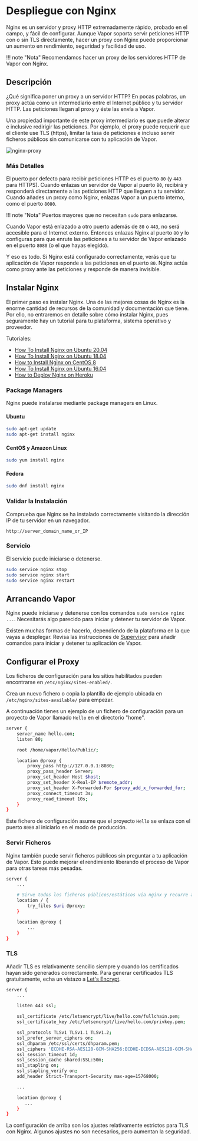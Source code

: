 # Despliegue con Nginx

Nginx es un servidor y proxy HTTP extremadamente rápido, probado en el campo, y fácil de configurar. Aunque Vapor soporta servir peticiones HTTP con o sin TLS directamente, hacer un proxy con Nginx puede proporcionar un aumento en rendimiento, seguridad y facilidad de uso. 

!!! note "Nota"
    Recomendamos hacer un proxy de los servidores HTTP de Vapor con Nginx.

## Descripción

¿Qué significa poner un proxy a un servidor HTTP? En pocas palabras, un proxy actúa como un intermediario entre el Internet público y tu servidor HTTP. Las peticiones llegan al proxy y éste las envía a Vapor. 

Una propiedad importante de este proxy intermediario es que puede alterar e inclusive redirigir las peticiones. Por ejemplo, el proxy puede requerir que el cliente use TLS (https), limitar la tasa de peticiones e incluso servir ficheros públicos sin comunicarse con tu aplicación de Vapor.

![nginx-proxy](https://cloud.githubusercontent.com/assets/1342803/20184965/5d9d588a-a738-11e6-91fe-28c3a4f7e46b.png)

### Más Detalles

El puerto por defecto para recibir peticiones HTTP es el puerto `80` (y `443` para HTTPS). Cuando enlazas un servidor de Vapor al puerto `80`, recibirá y responderá directamente a las peticiones HTTP que lleguen a tu servidor. Cuando añades un proxy como Nginx, enlazas Vapor a un puerto interno, como el puerto `8080`. 

!!! note "Nota"
    Puertos mayores que no necesitan `sudo` para enlazarse.

Cuando Vapor está enlazado a otro puerto además de `80` o `443`, no será accesible para el Internet externo. Entonces enlazas Nginx al puerto `80` y lo configuras para que enrute las peticiones a tu servidor de Vapor enlazado en el puerto `8080` (o el que hayas elegido).

Y eso es todo. Si Nginx está configurado correctamente, verás que tu aplicación de Vapor responde a las peticiones en el puerto `80`. Nginx actúa como proxy ante las peticiones y responde de manera invisible.

## Instalar Nginx

El primer paso es instalar Nginx. Una de las mejores cosas de Nginx es la enorme cantidad de recursos de la comunidad y documentación que tiene. Por ello, no entraremos en detalle sobre cómo instalar Nginx, pues seguramente hay un tutorial para tu plataforma, sistema operativo y proveedor.

Tutoriales:

- [How To Install Nginx on Ubuntu 20.04](https://www.digitalocean.com/community/tutorials/how-to-install-nginx-on-ubuntu-20-04)
- [How To Install Nginx on Ubuntu 18.04](https://www.digitalocean.com/community/tutorials/how-to-install-nginx-on-ubuntu-18-04)
- [How to Install Nginx on CentOS 8](https://www.digitalocean.com/community/tutorials/how-to-install-nginx-on-centos-8)
- [How To Install Nginx on Ubuntu 16.04](https://www.digitalocean.com/community/tutorials/how-to-install-nginx-on-ubuntu-16-04)
- [How to Deploy Nginx on Heroku](https://blog.codeship.com/how-to-deploy-nginx-on-heroku/)

### Package Managers

Nginx puede instalarse mediante package managers en Linux.

#### Ubuntu

```sh
sudo apt-get update
sudo apt-get install nginx
```

#### CentOS y Amazon Linux

```sh
sudo yum install nginx
```

#### Fedora

```sh
sudo dnf install nginx
```

### Validar la Instalación

Comprueba que Nginx se ha instalado correctamente visitando la dirección IP de tu servidor en un navegador.

```
http://server_domain_name_or_IP
```

### Servicio

El servicio puede iniciarse o detenerse.

```sh
sudo service nginx stop
sudo service nginx start
sudo service nginx restart
```

## Arrancando Vapor

Nginx puede iniciarse y detenerse con los comandos `sudo service nginx ...`. Necesitarás algo parecido para iniciar y detener tu servidor de Vapor.

Existen muchas formas de hacerlo, dependiendo de la plataforma en la que vayas a desplegar. Revisa las instrucciones de [Supervisor](supervisor.md) para añadir comandos para iniciar y detener tu aplicación de Vapor.

## Configurar el Proxy

Los ficheros de configuración para los sitios habilitados pueden encontrarse en `/etc/nginx/sites-enabled/`.

Crea un nuevo fichero o copia la plantilla de ejemplo ubicada en `/etc/nginx/sites-available/` para empezar.

A continuación tienes un ejemplo de un fichero de configuración para un proyecto de Vapor llamado `Hello` en el directorio "home".

```sh
server {
    server_name hello.com;
    listen 80;

    root /home/vapor/Hello/Public/;

    location @proxy {
        proxy_pass http://127.0.0.1:8080;
        proxy_pass_header Server;
        proxy_set_header Host $host;
        proxy_set_header X-Real-IP $remote_addr;
        proxy_set_header X-Forwarded-For $proxy_add_x_forwarded_for;
        proxy_connect_timeout 3s;
        proxy_read_timeout 10s;
    }
}
```

Este fichero de configuración asume que el proyecto `Hello` se enlaza con el puerto `8080` al iniciarlo en el modo de producción.

### Servir Ficheros

Nginx también puede servir ficheros públicos sin preguntar a tu aplicación de Vapor. Esto puede mejorar el rendimiento liberando el proceso de Vapor para otras tareas más pesadas.

```sh
server {
	...

	# Sirve todos los ficheros públicos/estáticos via nginx y recurre a Vapor para el resto
	location / {
		try_files $uri @proxy;
	}

	location @proxy {
		...
	}
}
```

### TLS

Añadir TLS es relativamente sencillo siempre y cuando los certificados hayan sido generados correctamente. Para generar certificados TLS gratuitamente, echa un vistazo a [Let's Encrypt](https://letsencrypt.org/getting-started/).

```sh
server {
    ...

    listen 443 ssl;

    ssl_certificate /etc/letsencrypt/live/hello.com/fullchain.pem;
    ssl_certificate_key /etc/letsencrypt/live/hello.com/privkey.pem;

    ssl_protocols TLSv1 TLSv1.1 TLSv1.2;
    ssl_prefer_server_ciphers on;
    ssl_dhparam /etc/ssl/certs/dhparam.pem;
    ssl_ciphers 'ECDHE-RSA-AES128-GCM-SHA256:ECDHE-ECDSA-AES128-GCM-SHA256:ECDHE-RSA-AES256-GCM-SHA384:ECDHE-ECDSA-AES256-GCM-SHA384:DHE-RSA-AES128-GCM-SHA256:DHE-DSS-AES128-GCM-SHA256:kEDH+AESGCM:ECDHE-RSA-AES128-SHA256:ECDHE-ECDSA-AES128-SHA256:ECDHE-RSA-AES128-SHA:ECDHE-ECDSA-AES128-SHA:ECDHE-RSA-AES256-SHA384:ECDHE-ECDSA-AES256-SHA384:ECDHE-RSA-AES256-SHA:ECDHE-ECDSA-AES256-SHA:DHE-RSA-AES128-SHA256:DHE-RSA-AES128-SHA:DHE-DSS-AES128-SHA256:DHE-RSA-AES256-SHA256:DHE-DSS-AES256-SHA:DHE-RSA-AES256-SHA:AES128-GCM-SHA256:AES256-GCM-SHA384:AES128-SHA256:AES256-SHA256:AES128-SHA:AES256-SHA:AES:CAMELLIA:DES-CBC3-SHA:!aNULL:!eNULL:!EXPORT:!DES:!RC4:!MD5:!PSK:!aECDH:!EDH-DSS-DES-CBC3-SHA:!EDH-RSA-DES-CBC3-SHA:!KRB5-DES-CBC3-SHA';
    ssl_session_timeout 1d;
    ssl_session_cache shared:SSL:50m;
    ssl_stapling on;
    ssl_stapling_verify on;
    add_header Strict-Transport-Security max-age=15768000;

    ...

    location @proxy {
       ...
    }
}
```

La configuración de arriba son los ajustes relativamente estrictos para TLS con Nginx. Algunos ajustes no son necesarios, pero aumentan la seguridad.
